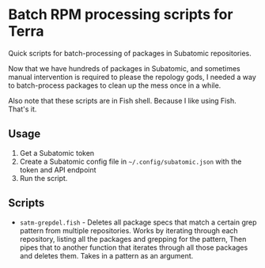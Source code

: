 # Batch RPM processing scripts for Terra

Quick scripts for batch-processing of packages in Subatomic repositories.

Now that we have hundreds of packages in Subatomic, and sometimes manual intervention is required to please the repology gods,
I needed a way to batch-process packages to clean up the mess once in a while.

Also note that these scripts are in Fish shell. Because I like using Fish. That's it.

## Usage

1. Get a Subatomic token
2. Create a Subatomic config file in `~/.config/subatomic.json` with the token and API endpoint
3. Run the script.

## Scripts

- `satm-grepdel.fish` - Deletes all package specs that match a certain grep pattern from multiple repositories.
  Works by iterating through each repository, listing all the packages and grepping for the pattern, Then pipes
  that to another function that iterates through all those packages and deletes them. Takes in a pattern as an argument.
